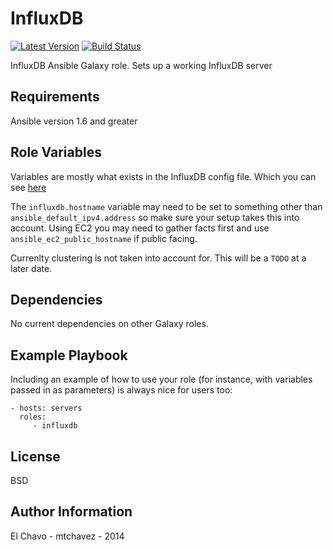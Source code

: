 InfluxDB
========
[![Latest Version](http://img.shields.io/github/release/mtchavez/ansible-influxdb.svg?style=flat-square)](https://github.com/mtchavez/ansible-influxdb/releases)
[![Build Status](https://travis-ci.org/mtchavez/ansible-influxdb.svg?branch=master)](https://travis-ci.org/mtchavez/ansible-influxdb)

InfluxDB Ansible Galaxy role. Sets up a working InfluxDB server

Requirements
------------

Ansible version 1.6 and greater

Role Variables
--------------

Variables are mostly what exists in the InfluxDB config file. Which you can see [here](http://influxdb.com/docs/v0.7/advanced_topics/configuration_options.html)

The `influxdb.hostname` variable may need to be set to something other than `ansible_default_ipv4.address` so make
sure your setup takes this into account. Using EC2 you may need to gather facts first and use `ansible_ec2_public_hostname`
if public facing.

Currenlty clustering is not taken into account for. This will be a `TODO` at a later date.

Dependencies
------------

No current dependencies on other Galaxy roles.

Example Playbook
-------------------------

Including an example of how to use your role (for instance, with variables passed in as parameters) is always nice for users too:

    - hosts: servers
      roles:
         - influxdb
License
-------

BSD

Author Information
------------------

El Chavo - mtchavez - 2014
